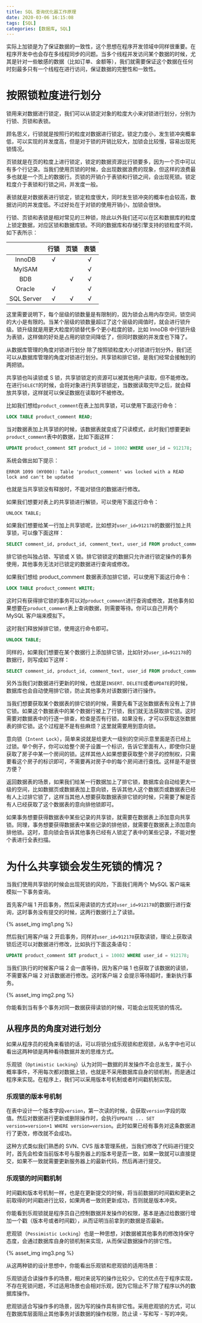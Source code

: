 ```yaml
---
title: SQL 查询优化器工作原理
date: 2020-03-06 16:15:08
tags: [SQL]
categories: [数据库, SQL]
---
```



实际上加锁是为了保证数据的一致性，这个思想在程序开发领域中同样很重要。在程序开发中也会存在多线程同步的问题。当多个线程并发访问某个数据的时候，尤其是针对一些敏感的数据（比如订单、金额等），我们就需要保证这个数据在任何时刻最多只有一个线程在进行访问，保证数据的完整性和一致性。

# 按照锁粒度进行划分
锁用来对数据进行锁定，我们可以从锁定对象的粒度大小来对锁进行划分，分别为行锁、页锁和表锁。

顾名思义，行锁就是按照行的粒度对数据进行锁定。锁定力度小，发生锁冲突概率低，可以实现的并发度高，但是对于锁的开销比较大，加锁会比较慢，容易出现死锁情况。

页锁就是在页的粒度上进行锁定，锁定的数据资源比行锁要多，因为一个页中可以有多个行记录。当我们使用页锁的时候，会出现数据浪费的现象，但这样的浪费最多也就是一个页上的数据行。页锁的开销介于表锁和行锁之间，会出现死锁。锁定粒度介于表锁和行锁之间，并发度一般。

表锁就是对数据表进行锁定，锁定粒度很大，同时发生锁冲突的概率也会较高，数据访问的并发度低。不过好处在于对锁的使用开销小，加锁会很快。

行锁、页锁和表锁是相对常见的三种锁，除此以外我们还可以在区和数据库的粒度上锁定数据，对应区锁和数据库锁。不同的数据库和存储引擎支持的锁粒度不同，如下表所示：

| | 行锁 | 页锁 | 表锁 |
| :--: | :--: | :--: | :--: |
| InnoDB | √ | | √ |
| MyISAM | | | √ |
| BDB | | √ | √ |
| Oracle | √ | | √ |
| SQL Server | √ | √ | √ |

这里需要说明下，每个层级的锁数量是有限制的，因为锁会占用内存空间，锁空间的大小是有限的。当某个层级的锁数量超过了这个层级的阈值时，就会进行锁升级。锁升级就是用更大粒度的锁替代多个更小粒度的锁，比如 InnoDB 中行锁升级为表锁，这样做的好处是占用的锁空间降低了，但同时数据的并发度也下降了。

从数据库管理的角度对锁进行划分
除了按照锁粒度大小对锁进行划分外，我们还可以从数据库管理的角度对锁进行划分。共享锁和排它锁，是我们经常会接触到的两把锁。

共享锁也叫读锁或 S 锁，共享锁锁定的资源可以被其他用户读取，但不能修改。在进行`SELECT`的时候，会将对象进行共享锁锁定，当数据读取完毕之后，就会释放共享锁，这样就可以保证数据在读取时不被修改。

比如我们想给`product_comment`在表上加共享锁，可以使用下面这行命令：
```sql
LOCK TABLE product_comment READ;
```
当对数据表加上共享锁的时候，该数据表就变成了只读模式，此时我们想要更新`product_comment`表中的数据，比如下面这样：
```sql
UPDATE product_comment SET product_id = 10002 WHERE user_id = 912178;
```
系统会做出如下提示：
```
ERROR 1099 (HY000): Table 'product_comment' was locked with a READ lock and can't be updated
```
也就是当共享锁没有释放时，不能对锁住的数据进行修改。

如果我们想要对表上的共享锁进行解锁，可以使用下面这行命令：
```
UNLOCK TABLE;
```
如果我们想要给某一行加上共享锁呢，比如想对`user_id=912178`的数据行加上共享锁，可以像下面这样：
```sql
SELECT comment_id, product_id, comment_text, user_id FROM product_comment WHERE user_id = 912178 LOCK IN SHARE MODE
```
排它锁也叫独占锁、写锁或 X 锁。排它锁锁定的数据只允许进行锁定操作的事务使用，其他事务无法对已锁定的数据进行查询或修改。

如果我们想给 product_comment 数据表添加排它锁，可以使用下面这行命令：
```sql
LOCK TABLE product_comment WRITE;
```
这时只有获得排它锁的事务可以对`product_comment`进行查询或修改，其他事务如果想要在`product_comment`表上查询数据，则需要等待。你可以自己开两个 MySQL 客户端来模拟下。

这时我们释放掉排它锁，使用这行命令即可。
```sql
UNLOCK TABLE;
```
同样的，如果我们想要在某个数据行上添加排它锁，比如针对`user_id=912178`的数据行，则写成如下这样：
```sql
SELECT comment_id, product_id, comment_text, user_id FROM product_comment WHERE user_id = 912178 FOR UPDATE;
```
另外当我们对数据进行更新的时候，也就是`INSERT、DELETE`或者`UPDATE`的时候，数据库也会自动使用排它锁，防止其他事务对该数据行进行操作。

当我们想要获取某个数据表的排它锁的时候，需要先看下这张数据表有没有上了排它锁。如果这个数据表中的某个数据行被上了行锁，我们就无法获取排它锁。这时需要对数据表中的行逐一排查，检查是否有行锁，如果没有，才可以获取这张数据表的排它锁。这个过程是不是有些麻烦？这里就需要用到意向锁。

意向锁（`Intent Lock`），简单来说就是给更大一级别的空间示意里面是否已经上过锁。举个例子，你可以给整个房子设置一个标识，告诉它里面有人，即使你只是获取了房子中某一个房间的锁。这样其他人如果想要获取整个房子的控制权，只需要看这个房子的标识即可，不需要再对房子中的每个房间进行查找。这样是不是很方便？

返回数据表的场景，如果我们给某一行数据加上了排它锁，数据库会自动给更大一级的空间，比如数据页或数据表加上意向锁，告诉其他人这个数据页或数据表已经有人上过排它锁了，这样当其他人想要获取数据表排它锁的时候，只需要了解是否有人已经获取了这个数据表的意向排他锁即可。

如果事务想要获得数据表中某些记录的共享锁，就需要在数据表上添加意向共享锁。同理，事务想要获得数据表中某些记录的排他锁，就需要在数据表上添加意向排他锁。这时，意向锁会告诉其他事务已经有人锁定了表中的某些记录，不能对整个表进行全表扫描。
# 为什么共享锁会发生死锁的情况？
当我们使用共享锁的时候会出现死锁的风险，下面我们用两个 MySQL 客户端来模拟一下事务查询。

首先客户端 1 开启事务，然后采用读锁的方式对`user_id=912178`的数据行进行查询，这时事务没有提交的时候，这两行数据行上了读锁。

{% asset_img img1.png %}

然后我们用客户端 2 开启事务，同样对`user_id=912178`获取读锁，理论上获取读锁后还可以对数据进行修改，比如执行下面这条语句：
```sql
UPDATE product_comment SET product_i = 10002 WHERE user_id = 912178;
```
当我们执行的时候客户端 2 会一直等待，因为客户端 1 也获取了该数据的读锁，不需要客户端 2 对该数据进行修改。这时客户端 2 会提示等待超时，重新执行事务。

{% asset_img img2.png %}

你能看到当有多个事务对同一数据获得读锁的时候，可能会出现死锁的情况。
## 从程序员的角度对进行划分
如果从程序员的视角来看锁的话，可以将锁分成乐观锁和悲观锁，从名字中也可以看出这两种锁是两种看待数据并发的思维方式。

乐观锁（`Optimistic Locking`）认为对同一数据的并发操作不会总发生，属于小概率事件，不用每次都对数据上锁，也就是不采用数据库自身的锁机制，而是通过程序来实现。在程序上，我们可以采用版本号机制或者时间戳机制实现。
### 乐观锁的版本号机制
在表中设计一个版本字段`version`，第一次读的时候，会获取`version`字段的取值。然后对数据进行更新或删除操作时，会执行`UPDATE ... SET version=version+1 WHERE version=version`。此时如果已经有事务对这条数据进行了更改，修改就不会成功。

这种方式类似我们熟悉的 SVN、CVS 版本管理系统，当我们修改了代码进行提交时，首先会检查当前版本号与服务器上的版本号是否一致，如果一致就可以直接提交，如果不一致就需要更新服务器上的最新代码，然后再进行提交。
### 乐观锁的时间戳机制
时间戳和版本号机制一样，也是在更新提交的时候，将当前数据的时间戳和更新之前取得的时间戳进行比较，如果两者一致则更新成功，否则就是版本冲突。

你能看到乐观锁就是程序员自己控制数据并发操作的权限，基本是通过给数据行增加一个戳（版本号或者时间戳），从而证明当前拿到的数据是否最新。

悲观锁（`Pessimistic Locking`）也是一种思想，对数据被其他事务的修改持保守态度，会通过数据库自身的锁机制来实现，从而保证数据操作的排它性。

{% asset_img img3.png %}

从这两种锁的设计思想中，你能看出乐观锁和悲观锁的适用场景：

乐观锁适合读操作多的场景，相对来说写的操作比较少。它的优点在于程序实现，不存在死锁问题，不过适用场景也会相对乐观，因为它阻止不了除了程序以外的数据库操作。

悲观锁适合写操作多的场景，因为写的操作具有排它性。采用悲观锁的方式，可以在数据库层面阻止其他事务对该数据的操作权限，防止读 - 写和写 - 写的冲突。